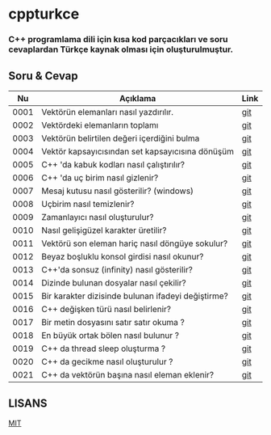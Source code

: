 # cppturkce

### C++ programlama dili için kısa kod parçacıkları ve soru cevaplardan Türkçe kaynak olması için oluşturulmuştur.

## Soru & Cevap

| Nu   | Açıklama                                           | Link                                                                                                 |
| ---- | -------------------------------------------------- | ---------------------------------------------------------------------------------------------------- |
| 0001 | Vektörün elemanları nasıl yazdırılır.              | [git](https://github.com/hun756/cppturkce/blob/main/docs/Vektorun_toplami.md)                        |
| 0002 | Vektördeki elemanların toplamı                     | [git](https://github.com/hun756/cppturkce/blob/main/docs/vektor_elemanlarini_yazdirma.md)            |
| 0003 | Vektörün belirtilen değeri içerdiğini bulma        | [git](https://github.com/hun756/cppturkce/blob/main/docs/vector_contains.md)                         |
| 0004 | Vektör kapsayıcısından set kapsayıcısına dönüşüm   | [git](https://github.com/hun756/cppturkce/blob/main/docs/vektor_set_donusum.md)                      |
| 0005 | C++ 'da kabuk kodları nasıl çalıştırılır?          | [git](https://github.com/hun756/cppturkce/blob/main/docs/kabuk_komutu.md)                            |
| 0006 | C++ 'da uç birim nasıl gizlenir?                   | [git](https://github.com/hun756/cppturkce/blob/main/docs/ucbirim_gizleme.md)                         |
| 0007 | Mesaj kutusu nasıl gösterilir? (windows)           | [git](https://github.com/hun756/cppturkce/blob/main/docs/mesaj_kutusu.md)                            |
| 0008 | Uçbirim nasıl temizlenir?                          | [git](https://github.com/hun756/cppturkce/blob/main/docs/ucbirim_temizleme.md)                       |
| 0009 | Zamanlayıcı nasıl oluşturulur?                     | [git](https://github.com/hun756/cppturkce/blob/main/docs/zamanlayici.md)                             |
| 0010 | Nasıl gelişigüzel karakter üretilir?               | [git](https://github.com/hun756/cppturkce/blob/main/docs/gelisiguzel_karakter.md)                    |
| 0011 | Vektörü son eleman hariç nasıl döngüye sokulur?    | [git](https://github.com/hun756/cppturkce/blob/main/docs/vektoru_son_elemani_haric_donguye_sokma.md) |
| 0012 | Beyaz boşluklu  konsol girdisi nasıl okunur?       | [git](https://github.com/hun756/cppturkce/blob/main/docs/beyaz_bosluklu_input.md)                    |
| 0013 | C++'da sonsuz (infinity) nasıl gösterilir?         | [git](https://github.com/hun756/cppturkce/blob/main/docs/sonsuz.md)                                  |
| 0014 | Dizinde bulunan dosyalar nasıl çekilir?            | [git](https://github.com/hun756/cppturkce/blob/main/docs/dizindeki_dosyalari_getirme.md)             |
| 0015 | Bir karakter dizisinde bulunan ifadeyi değiştirme? | [git](https://github.com/hun756/cppturkce/blob/main/docs/karakter_dizinde_değişiklik.md)             |
| 0016 | C++ değişken türü nasıl belirlenir?                | [git](https://github.com/hun756/cppturkce/blob/main/docs/degisken_turu_belirleme.md)                 |
| 0017 | Bir metin dosyasını satır satır okuma ?            | [git](https://github.com/hun756/cppturkce/blob/main/docs/satir_satir_okuma.md)                       |
| 0018 | En büyük ortak bölen nasıl bulunur ?               | [git](https://github.com/hun756/cppturkce/blob/main/docs/en_buyuk_ortak_bolen.md)                    |
| 0019 | C++ da thread sleep oluşturma ?                    | [git](https://github.com/hun756/cppturkce/blob/main/docs/thread_sleep.md)                            |
| 0020 | C++ da gecikme nasıl oluşturulur ?                 | [git](https://github.com/hun756/cppturkce/blob/main/docs/gecikme.md)                                 |
| 0021 | C++ da vektörün başına nasıl eleman eklenir?       | [git](https://github.com/hun756/cppturkce/blob/main/docs/vektorun_basina_ekleme.md)                  |


## LISANS
[MIT](https://github.com/hun756/cppturkce/blob/main/LICENSE)